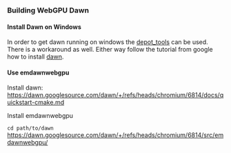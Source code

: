 ### Building WebGPU Dawn

#### Install Dawn on Windows

In order to get dawn running on windows the [depot_tools](https://commondatastorage.googleapis.com/chrome-infra-docs/flat/depot_tools/docs/html/depot_tools_tutorial.html#_setting_up) can be used. There is a workaround as well. Either way follow the tutorial from google how to install [dawn](https://dawn.googlesource.com/dawn/+/HEAD/docs/building.md#get-the-code-and-its-dependencies). 

#### Use emdawnwebgpu

Install dawn:
https://dawn.googlesource.com/dawn/+/refs/heads/chromium/6814/docs/quickstart-cmake.md

Install emdawnwebgpu

`cd path/to/dawn`
https://dawn.googlesource.com/dawn/+/refs/heads/chromium/6814/src/emdawnwebgpu/

